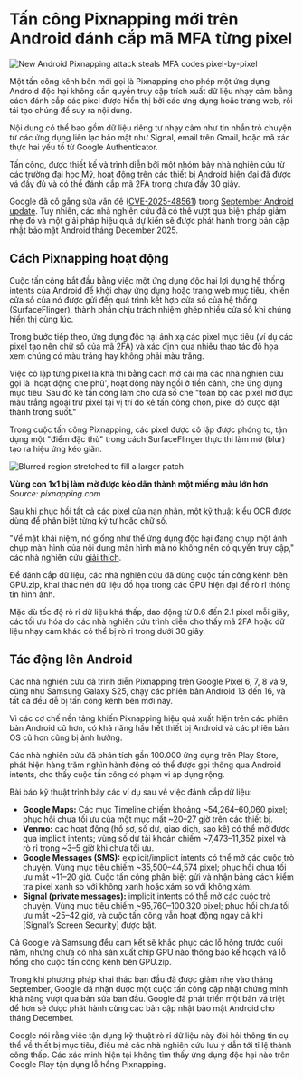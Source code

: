 # Tấn công Pixnapping mới trên Android đánh cắp mã MFA từng pixel

![New Android Pixnapping attack steals MFA codes pixel-by-pixel](https://www.bleepstatic.com/content/hl-images/2025/03/04/Android_cracks.jpg)

Một tấn công kênh bên mới gọi là Pixnapping cho phép một ứng dụng Android độc hại không cần quyền truy cập trích xuất dữ liệu nhạy cảm bằng cách đánh cắp các pixel được hiển thị bởi các ứng dụng hoặc trang web, rồi tái tạo chúng để suy ra nội dung.

Nội dung có thể bao gồm dữ liệu riêng tư nhạy cảm như tin nhắn trò chuyện từ các ứng dụng liên lạc bảo mật như Signal, email trên Gmail, hoặc mã xác thực hai yếu tố từ Google Authenticator.

Tấn công, được thiết kế và trình diễn bởi một nhóm bảy nhà nghiên cứu từ các trường đại học Mỹ, hoạt động trên các thiết bị Android hiện đại đã được vá đầy đủ và có thể đánh cắp mã 2FA trong chưa đầy 30 giây.

Google đã cố gắng sửa vấn đề ([CVE-2025-48561](https://nvd.nist.gov/vuln/detail/CVE-2025-48561)) trong [September Android update](https://www.bleepingcomputer.com/news/security/google-fixes-actively-exploited-android-flaws-in-september-update/). Tuy nhiên, các nhà nghiên cứu đã có thể vượt qua biện pháp giảm nhẹ đó và một giải pháp hiệu quả dự kiến sẽ được phát hành trong bản cập nhật bảo mật Android tháng December 2025.

## Cách Pixnapping hoạt động

Cuộc tấn công bắt đầu bằng việc một ứng dụng độc hại lợi dụng hệ thống intents của Android để khởi chạy ứng dụng hoặc trang web mục tiêu, khiến cửa sổ của nó được gửi đến quá trình kết hợp cửa sổ của hệ thống (SurfaceFlinger), thành phần chịu trách nhiệm ghép nhiều cửa sổ khi chúng hiển thị cùng lúc.

Trong bước tiếp theo, ứng dụng độc hại ánh xạ các pixel mục tiêu (ví dụ các pixel tạo nên chữ số của mã 2FA) và xác định qua nhiều thao tác đồ họa xem chúng có màu trắng hay không phải màu trắng.

Việc cô lập từng pixel là khả thi bằng cách mở cái mà các nhà nghiên cứu gọi là 'hoạt động che phủ', hoạt động này ngồi ở tiền cảnh, che ứng dụng mục tiêu. Sau đó kẻ tấn công làm cho cửa sổ che "toàn bộ các pixel mờ đục màu trắng ngoại trừ pixel tại vị trí do kẻ tấn công chọn, pixel đó được đặt thành trong suốt."

Trong cuộc tấn công Pixnapping, các pixel được cô lập được phóng to, tận dụng một "điểm đặc thù" trong cách SurfaceFlinger thực thi làm mờ (blur) tạo ra hiệu ứng kéo giãn.

![Blurred region stretched to fill a larger patch](https://www.bleepstatic.com/images/news/u/1220909/2025/October/blur.jpg)

**Vùng con 1x1 bị làm mờ được kéo dãn thành một miếng màu lớn hơn**  
_Source: pixnapping.com_

Sau khi phục hồi tất cả các pixel của nạn nhân, một kỹ thuật kiểu OCR được dùng để phân biệt từng ký tự hoặc chữ số.

"Về mặt khái niệm, nó giống như thể ứng dụng độc hại đang chụp một ảnh chụp màn hình của nội dung màn hình mà nó không nên có quyền truy cập," các nhà nghiên cứu [giải thích](https://www.pixnapping.com/).

Để đánh cắp dữ liệu, các nhà nghiên cứu đã dùng cuộc tấn công kênh bên GPU.zip, khai thác nén dữ liệu đồ họa trong các GPU hiện đại để rò rỉ thông tin hình ảnh.

Mặc dù tốc độ rò rỉ dữ liệu khá thấp, dao động từ 0.6 đến 2.1 pixel mỗi giây, các tối ưu hóa do các nhà nghiên cứu trình diễn cho thấy mã 2FA hoặc dữ liệu nhạy cảm khác có thể bị rò rỉ trong dưới 30 giây.

## Tác động lên Android

Các nhà nghiên cứu đã trình diễn Pixnapping trên Google Pixel 6, 7, 8 và 9, cũng như Samsung Galaxy S25, chạy các phiên bản Android 13 đến 16, và tất cả đều dễ bị tấn công kênh bên mới này.

Vì các cơ chế nền tảng khiến Pixnapping hiệu quả xuất hiện trên các phiên bản Android cũ hơn, có khả năng hầu hết thiết bị Android và các phiên bản OS cũ hơn cũng bị ảnh hưởng.

Các nhà nghiên cứu đã phân tích gần 100.000 ứng dụng trên Play Store, phát hiện hàng trăm nghìn hành động có thể được gọi thông qua Android intents, cho thấy cuộc tấn công có phạm vi áp dụng rộng.

Bài báo kỹ thuật trình bày các ví dụ sau về việc đánh cắp dữ liệu:

* **Google Maps:** Các mục Timeline chiếm khoảng \~54,264–60,060 pixel; phục hồi chưa tối ưu của một mục mất \~20–27 giờ trên các thiết bị.
* **Venmo:** các hoạt động (hồ sơ, số dư, giao dịch, sao kê) có thể mở được qua implicit intents; vùng số dư tài khoản chiếm \~7,473–11,352 pixel và rò rỉ trong \~3–5 giờ khi chưa tối ưu.
* **Google Messages (SMS):** explicit/implicit intents có thể mở các cuộc trò chuyện. Vùng mục tiêu chiếm \~35,500–44,574 pixel; phục hồi chưa tối ưu mất \~11–20 giờ. Cuộc tấn công phân biệt gửi và nhận bằng cách kiểm tra pixel xanh so với không xanh hoặc xám so với không xám.
* **Signal (private messages):** implicit intents có thể mở các cuộc trò chuyện. Vùng mục tiêu chiếm \~95,760–100,320 pixel; phục hồi chưa tối ưu mất \~25–42 giờ, và cuộc tấn công vẫn hoạt động ngay cả khi [Signal’s Screen Security] được bật.

Cả Google và Samsung đều cam kết sẽ khắc phục các lỗ hổng trước cuối năm, nhưng chưa có nhà sản xuất chip GPU nào thông báo kế hoạch vá lỗ hổng cho cuộc tấn công kênh bên GPU.zip.

Trong khi phương pháp khai thác ban đầu đã được giảm nhẹ vào tháng September, Google đã nhận được một cuộc tấn công cập nhật chứng minh khả năng vượt qua bản sửa ban đầu. Google đã phát triển một bản vá triệt để hơn sẽ được phát hành cùng các bản cập nhật bảo mật Android cho tháng December.

Google nói rằng việc tận dụng kỹ thuật rò rỉ dữ liệu này đòi hỏi thông tin cụ thể về thiết bị mục tiêu, điều mà các nhà nghiên cứu lưu ý dẫn tới tỉ lệ thành công thấp. Các xác minh hiện tại không tìm thấy ứng dụng độc hại nào trên Google Play tận dụng lỗ hổng Pixnapping.